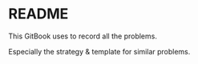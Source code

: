 # README

This GitBook uses to record all the problems.

Especially the strategy & template for similar problems.